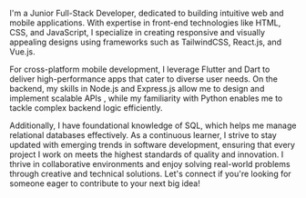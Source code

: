 I'm a Junior Full-Stack Developer, dedicated to building intuitive web and mobile applications. With expertise in front-end technologies like HTML, CSS, and JavaScript, I specialize in creating responsive and visually appealing designs using frameworks such as TailwindCSS, React.js, and Vue.js.

For cross-platform mobile development, I leverage Flutter and Dart to deliver high-performance apps that cater to diverse user needs. On the backend, my skills in Node.js and Express.js allow me to design and implement scalable APIs , while my familiarity with Python enables me to tackle complex backend logic efficiently.

Additionally, I have foundational knowledge of SQL, which helps me manage relational databases effectively. As a continuous learner, I strive to stay updated with emerging trends in software development, ensuring that every project I work on meets the highest standards of quality and innovation. I thrive in collaborative environments and enjoy solving real-world problems through creative and technical solutions. Let's connect if you're looking for someone eager to contribute to your next big idea!
